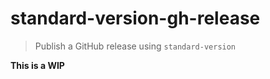 # standard-version-gh-release

> Publish a GitHub release using `standard-version`

**This is a WIP**
